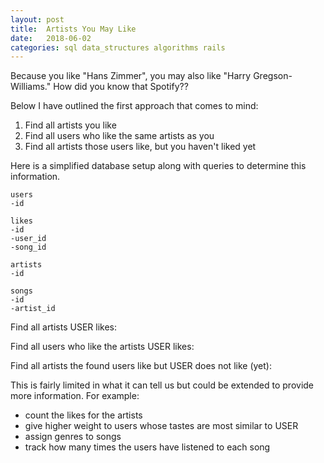 ```yaml
---
layout: post
title:  Artists You May Like
date:   2018-06-02
categories: sql data_structures algorithms rails
---
```


Because you like "Hans Zimmer", you may also like "Harry Gregson-Williams."  How did you know that Spotify??

Below I have outlined the first approach that comes to mind:

1. Find all artists you like
2. Find all users who like the same artists as you
3. Find all artists those users like, but you haven't liked yet

Here is a simplified database setup along with queries to determine this information.

```
users
-id

likes
-id
-user_id
-song_id

artists
-id

songs
-id
-artist_id
```

Find all artists USER likes:

<div class="gist-picker">
  <div class="gist-wrapper" data-title="SQL">
    <script src="https://gist.github.com/david-wolgemuth/0f234877981fe49a82133f744d963983.js"></script>
  </div>
  <div class="gist-wrapper" data-title="Rails">
    <script src="https://gist.github.com/david-wolgemuth/b06bcb200bd205dabbf5ec64b7665949.js"></script>
  </div>
</div>

Find all users who like the artists USER likes:

<div class="gist-picker">
  <div class="gist-wrapper" data-title="SQL">
    <script src="https://gist.github.com/david-wolgemuth/c0b332ddeab6e0018ce56fe45a1e3fa2.js"></script>
  </div>
  <div class="gist-wrapper" data-title="Rails">
    <script src="https://gist.github.com/david-wolgemuth/01cea50ad2be3626bb16f5b03445bdf5.js"></script>
  </div>
</div>

Find all artists the found users like but USER does not like (yet):

<div class="gist-picker">
  <div class="gist-wrapper" data-title="SQL">
    <script src="https://gist.github.com/david-wolgemuth/7794158162f9cd322a98b2926bc28f4b.js"></script>
  </div>
  <div class="gist-wrapper" data-title="Rails">
    <script src="https://gist.github.com/david-wolgemuth/ac761dd7bf001fa1e5efef6a688c9c59.js"></script>
  </div>
</div>

This is fairly limited in what it can tell us but could be extended to provide more information. For example:

- count the likes for the artists
- give higher weight to users whose tastes are most similar to USER
- assign genres to songs
- track how many times the users have listened to each song
